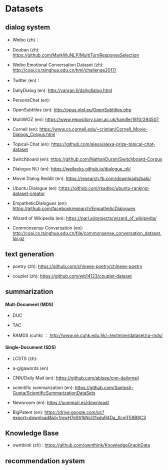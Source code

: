 # Datasets

## dialog system

- Weibo (zh)：

- Douban (zh): https://github.com/MarkWuNLP/MultiTurnResponseSelection

- Weibo Emotional Conversation Dataset (zh): http://coai.cs.tsinghua.edu.cn/hml/challenge2017/

- Twitter (en)：

- DailyDialog (en): http://yanran.li/dailydialog.html

- PersonaChat (en):

- OpenSubtitles (en): http://opus.nlpl.eu/OpenSubtitles.php

- MultiWOZ (en): https://www.repository.cam.ac.uk/handle/1810/294507

- Cornell (en): https://www.cs.cornell.edu/~cristian/Cornell_Movie-Dialogs_Corpus.html

- Topical-Chat (en): https://github.com/alexa/alexa-prize-topical-chat-dataset

- Switchboard (en): https://github.com/NathanDuran/Switchboard-Corpus

- Dialogue NLI (en): https://wellecks.github.io/dialogue_nli/

- Movie Dialog Reddit (en): https://research.fb.com/downloads/babi/

- Ubuntu Dialogue (en) :https://github.com/rkadlec/ubuntu-ranking-dataset-creator

- EmpatheticDialogues (en): https://github.com/facebookresearch/EmpatheticDialogues

- Wizard of Wikipedia (en): https://parl.ai/projects/wizard_of_wikipedia/

- Commonsense Conversation (en): http://coai.cs.tsinghua.edu.cn/file/commonsense_conversation_dataset.tar.gz 


## text generation

- poetry (zh): https://github.com/chinese-poetry/chinese-poetry

- couplet (zh): https://github.com/wb14123/couplet-dataset

## summarization

#### Mult-Document (MDS)

- DUC

- TAC

- RAMDS (cuhk) ： http://www.se.cuhk.edu.hk/~textmine/dataset/ra-mds/

#### Single-Document (SDS)

- LCSTS (zh):

- a-gigawords (en)

- CNN/Daily Mail (en): https://github.com/abisee/cnn-dailymail

- scientific summarization (en): https://github.com/Santosh-Gupta/ScientificSummarizationDataSets

- Newsroom (en): https://summari.es/download/ 

- BigPatent (en): https://drive.google.com/uc?export=download&id=1mwH7eSh1kNci31xduR4Da_XcmTE8B8C3

## Knowledge Base

- ownthink (zh) : https://github.com/ownthink/KnowledgeGraphData

## recommendation system
